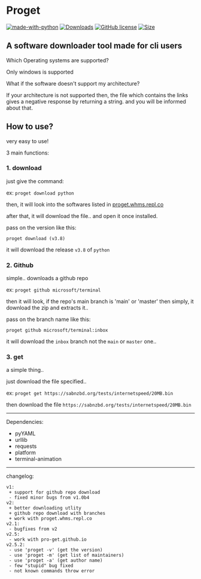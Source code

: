# Proget

[![made-with-python](https://img.shields.io/badge/Made%20with-Python-1f425f.svg)](https://www.python.org/)
[![Downloads](https://pepy.tech/badge/proget/month)](https://pypi.org/project/proget)
[![GitHub license](https://img.shields.io/github/license/Whirlpool-programmer/proget.svg)](https://github.com/whirlpool-programmer/proget/blob/master/LICENSE)
[![Size](https://shields.io/github/repo-size/Whirlpool-Programmer/proget)]()

## A software downloader tool made for cli users


Which Operating systems are supported?
  
  Only windows is supported

What if the software doesn't support my architecture?
  
  If your architecture is not supported then, the file which contains the links gives a negative response by returning a string. and you will be informed about that.

## How to use?

very easy to use!

3 main functions:

### 1. download

just give the command:

ex: `proget download python`

then, it will look into the softwares listed in [proget.whms.repl.co](https://proget.whms.repl.co)

after that, it will download the file.. and open it once installed.

pass on the version like this:

`proget download (v3.8)`

it will download the release `v3.8` of `python`

### 2. Github

simple.. downloads a github repo

ex: `proget github microsoft/terminal`

then it will look, if the repo's main branch is 'main' or 'master'
then simply, it download the zip and extracts it..

pass on the branch name like this:

`proget github microsoft/terminal:inbox`

it will download the `inbox` branch not the `main` or `master` one..

### 3. get

a simple thing..

just download the file specified..

ex: `proget get https://sabnzbd.org/tests/internetspeed/20MB.bin`

then download the file `https://sabnzbd.org/tests/internetspeed/20MB.bin`

<hr>

Dependencies:
- pyYAML
- urllib
- requests
- platform
- terminal-animation

<hr>

changelog:
```
v1:
 + support for github repo download
 - fixed minor bugs from v1.0b4
v2:
 + better downloading utlity
 + github repo download with branches
 + work with proget.whms.repl.co
v2.1:
 - bugfixes from v2
v2.5:
 - work with pro-get.github.io
v2.5.2:
 - use 'proget -v' (get the version)
 - use 'proget -m' (get list of maintainers)
 - use 'proget -a' (get author name)
 - few "stupid" bug fixed
 - not known commands throw error
```
